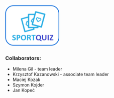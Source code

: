 # <img src="public/img/Logo.png" style="height: 129px; width: 172px;"/>
### Collaborators:
* Milena Gil - team leader
* Krzysztof Kazanowski - associate team leader
* Maciej Kozak
* Szymon Kojder
* Jan Kopeć
